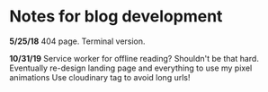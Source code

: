# Notes for blog development

**5/25/18**
404 page.
Terminal version.

**10/31/19**
Service worker for offline reading?  Shouldn't be that hard.
Eventually re-design landing page and everything to use my pixel animations
Use cloudinary tag to avoid long urls!